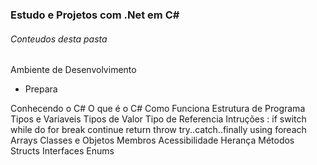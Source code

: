 ### Estudo e Projetos com .Net em C#

###### Conteudos desta pasta

Ambiente de Desenvolvimento 
- Prepara

Conhecendo o C#
    O que é o C#
    Como Funciona
    Estrutura de Programa
    Tipos e Variaveis
        Tipos de Valor
        Tipo de Referencia
    Intruções :
        if
        switch
        while
        do
        for
        break
        continue
        return
        throw
        try..catch..finally
        using
        foreach
    Arrays
    Classes e Objetos
        Membros
        Acessibilidade
        Herança
        Métodos
    Structs
    Interfaces
    Enums

